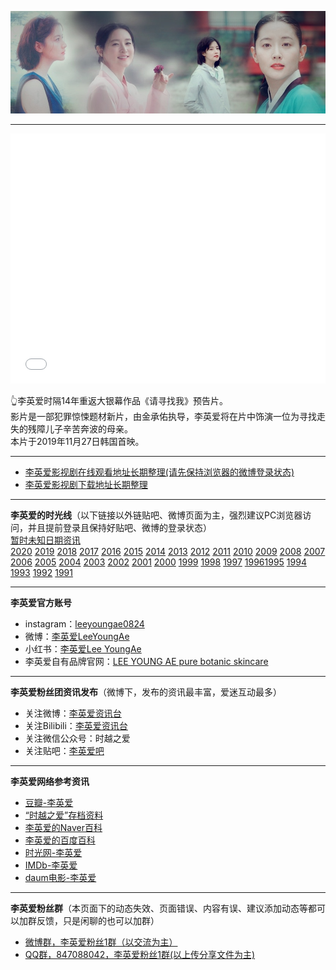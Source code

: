 ![](./TOP.jpg)                

--------------------------------------------------------------------------------------------------------------------------------         
<iframe width="100%" height="400" src="//player.bilibili.com/player.html?aid=74874613&amp;cid=128080690&amp;page=1" scrolling="no" border="0" frameborder="no" framespacing="0" allowfullscreen="true"> </iframe>      

👆李英爱时隔14年重返大银幕作品《请寻找我》预告片。               
影片是一部犯罪惊悚题材新片，由金承佑执导，李英爱将在片中饰演一位为寻找走失的残障儿子辛苦奔波的母亲。                
本片于2019年11月27日韩国首映。                 

-----------------------------------------------------------------------------------------------------------------------------------
* [李英爱影视剧在线观看地址长期整理(请先保持浏览器的微博登录状态)](https://weibo.com/6493535909/Jh7W9exVL)                                 
* [李英爱影视剧下载地址长期整理](./DL.md)            

-----------------------------------------------------------------------------------------------------------------------------------     
**李英爱的时光线**（以下链接以外链贴吧、微博页面为主，强烈建议PC浏览器访问，并且提前登录且保持好贴吧、微博的登录状态）  
[暂时未知日期资讯](./timeline/unknowndate.md)             
[2020](./timeline/2020.md) [2019](./timeline/2019.md) [2018](./timeline/2018.md) [2017](./timeline/2017.md) [2016](./timeline/2016.md) [2015](./timeline/2015.md) [2014](./timeline/2014.md) [2013](./timeline/2013.md) [2012](./timeline/2012.md) [2011](./timeline/2011.md)
[2010](./timeline/2010.md) [2009](./timeline/2009.md) [2008](./timeline/2008.md) [2007](./timeline/2007.md) [2006](./timeline/2006.md)
[2005](./timeline/2005.md) [2004](./timeline/2004.md) [2003](./timeline/2003.md) [2002](./timeline/2002.md) [2001](./timeline/2001.md)
[2000](./timeline/2000.md) [1999](./timeline/1999.md) [1998](./timeline/1998.md) [1997](./timeline/1997.md) [1996](./timeline/1996.md)[1995](./timeline/1995.md) [1994](./timeline/1994.md) [1993](./timeline/1993.md) [1992](./timeline/1992.md) [1991](./timeline/1991.md)   

---------------------------------------------------------------------------------------------------------------------------------      
**李英爱官方账号**             
* instagram：[leeyoungae0824](https://www.instagram.com/Leeyoungae0824)           
* 微博：[李英爱LeeYoungAe](https://weibo.com/u/7214188677)           
* 小红书：[李英爱Lee YoungAe](https://www.xiaohongshu.com/user/profile/5ba9d9ebabb1890001b20257)        
* 李英爱自有品牌官网：[LEE YOUNG AE pure botanic skincare](http://www.lya.co.kr/)             

---------------------------------------------------------------------------------------------------------------------------------       
**李英爱粉丝团资讯发布**（微博下，发布的资讯最丰富，爱迷互动最多）                         

* 关注微博：[李英爱资讯台](https://weibo.com/leeyoungaeclub)                 
* 关注Bilibili：[李英爱资讯台](http://space.bilibili.com/45084449)                          
* 关注微信公众号：时越之爱          
* 关注贴吧：[李英爱吧](https://tieba.baidu.com/f?kw=%E6%9D%8E%E8%8B%B1%E7%88%B1)           

---------------------------------------------------------------------------------------------------------------------------------
**李英爱网络参考资讯**                              

* [豆瓣-李英爱](https://movie.douban.com/celebrity/1004933/)                    
* [“时越之爱”存档资料](https://weibo.com/ttarticle/p/show?id=2309404382821119581495)            
* [李英爱的Naver百科](https://people.search.naver.com/search.naver?where=nexearch&sm=tab_ppn&query=%EC%9D%B4%EC%98%81%EC%95%A0&os=94803&ie=utf8&key=PeopleService)          
* [李英爱的百度百科](https://baike.baidu.com/item/%E6%9D%8E%E8%8B%B1%E7%88%B1/160659?fr=aladdin)            
* [时光网-李英爱](http://people.mtime.com/960791/)          
* [IMDb-李英爱](https://www.imdb.com/name/nm0498472/)            
* [daum电影-李英爱](https://movie.daum.net/person/main?personId=563)              

--------------------------------------------------------------------------------------------------------------------------------
**李英爱粉丝群**（本页面下的动态失效、页面错误、内容有误、建议添加动态等都可以加群反馈，只是闲聊的也可以加群）            

* [微博群，李英爱粉丝1群（以交流为主）](http://t.cn/AiHJwHKv)               
* [QQ群，847088042，李英爱粉丝1群(以上传分享文件为主) ](https://shang.qq.com/wpa/qunwpa?idkey=9f97d83971bece998d8f73581ece4b1eb9b1d944ca60e969a6dc02a3499c5c4a)           
        
                       


